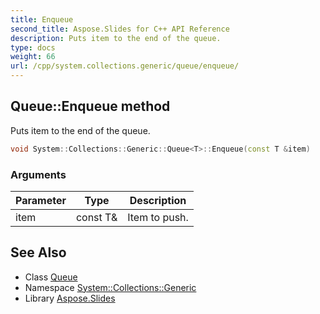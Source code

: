 ```yaml
---
title: Enqueue
second_title: Aspose.Slides for C++ API Reference
description: Puts item to the end of the queue.
type: docs
weight: 66
url: /cpp/system.collections.generic/queue/enqueue/
---
```

## Queue::Enqueue method


Puts item to the end of the queue.

```cpp
void System::Collections::Generic::Queue<T>::Enqueue(const T &item)
```


### Arguments

| Parameter | Type | Description |
| --- | --- | --- |
| item | const T\& | Item to push. |

## See Also

* Class [Queue](../)
* Namespace [System::Collections::Generic](../../)
* Library [Aspose.Slides](../../../)
